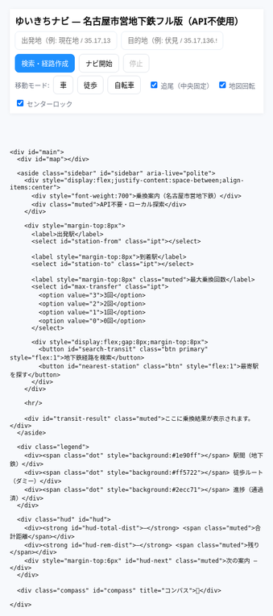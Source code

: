 <!doctype html>
<html lang="ja">
<head>
  <meta charset="utf-8" />
  <meta name="viewport" content="width=device-width,initial-scale=1" />
  <title>ゆいきちナビ — 名古屋市営地下鉄 全駅版（超長大）</title>

  <!-- Leaflet -->
  <link rel="stylesheet" href="https://unpkg.com/leaflet@1.9.4/dist/leaflet.css" />

  <style>
    :root{
      --accent:#1e90ff; --bg:#f7f9fc; --card:#fff; --muted:#6b7280;
    }
    html,body{ height:100%; margin:0; font-family: "Noto Sans JP", system-ui, -apple-system, "Segoe UI", Roboto, sans-serif; background:var(--bg); color:#111; }
    #app{ height:100%; display:flex; flex-direction:column; }
    header.toolbar{ background:var(--card); padding:10px; box-shadow:0 1px 8px rgba(0,0,0,.06); z-index:1600; }
    .bar{ display:flex; gap:8px; align-items:center; flex-wrap:wrap; }
    .brand{ font-weight:800; font-size:18px; margin-right:6px; }
    .ipt{ padding:10px 12px; border-radius:8px; border:1px solid #e6eef6; min-width:200px; background:#fff; }
    .btn{ padding:8px 12px; border-radius:8px; border:1px solid #dfe3ea; background:#fff; cursor:pointer; }
    .btn.primary{ background:var(--accent); color:#fff; border-color:var(--accent); }
    #main{ position:relative; flex:1; }
    #map{ position:absolute; inset:0; }
    .sidebar{
      position:absolute; right:12px; top:12px; z-index:1700; width:380px; max-height:72vh; overflow:auto;
      background:#fff; padding:12px; border-radius:12px; box-shadow:0 12px 30px rgba(0,0,0,0.12);
    }
    .muted{ color:var(--muted); font-size:13px; }
    .hud{ position:absolute; left:12px; bottom:12px; z-index:1700; background:rgba(255,255,255,0.95); padding:8px 10px; border-radius:10px; box-shadow:0 8px 20px rgba(0,0,0,.12); }
    .compass{ position:absolute; right:12px; bottom:12px; z-index:1700; background:rgba(255,255,255,0.95); padding:6px; border-radius:50%; box-shadow:0 6px 18px rgba(0,0,0,0.12); }
    .marker-heading{ position:relative; width:28px; height:28px; border-radius:50%; background:var(--accent); border:2px solid #fff; box-shadow:0 0 0 2px rgba(30,144,255,.25); display:grid; place-items:center; color:#fff; font-weight:700; transform-origin:center center; }
    .arrow{ position:absolute; left:10px; top:-10px; width:0;height:0;border-left:7px solid transparent;border-right:7px solid transparent;border-bottom:12px solid var(--accent); transform-origin:center; }
    .legend{ position:absolute; left:12px; top:12px; z-index:1700; background:rgba(255,255,255,0.97); padding:8px; border-radius:8px; box-shadow:0 6px 18px rgba(0,0,0,0.08); font-size:13px; }
    .legend .dot{ width:12px; height:12px; display:inline-block; margin-right:6px; border-radius:3px; vertical-align:middle; }
    @media(max-width:900px){ .sidebar{ width:min(92vw,420px); top:auto; bottom:12px; max-height:46vh; } }
  </style>
</head>
<body>
  <div id="app">
    <header class="toolbar">
      <div class="bar">
        <div class="brand">ゆいきちナビ — 名古屋市営地下鉄フル版（API不使用）</div>
        <input id="from" class="ipt" placeholder="出発地（例: 現在地 / 35.17,136.88 / 名古屋駅）" />
        <input id="to" class="ipt" placeholder="目的地（例: 伏見 / 35.17,136.90 / 地図クリック）" />
        <button id="search" class="btn primary">検索・経路作成</button>
        <button id="start-nav" class="btn">ナビ開始</button>
        <button id="stop-nav" class="btn" disabled>停止</button>
      </div>
      <div class="bar" style="margin-top:6px">
        <div class="muted">移動モード:</div>
        <button class="btn mode-btn active" data-mode="driving" id="m-driv">車</button>
        <button class="btn mode-btn" data-mode="foot" id="m-foot">徒歩</button>
        <button class="btn mode-btn" data-mode="bike" id="m-bike">自転車</button>
        <label class="muted" style="margin-left:8px"><input type="checkbox" id="chk-follow" checked> 追尾（中央固定）</label>
        <label class="muted"><input type="checkbox" id="chk-rotate" checked> 地図回転</label>
        <label class="muted"><input type="checkbox" id="chk-centerlock" checked> センターロック</label>
      </div>
    </header>

    <div id="main">
      <div id="map"></div>

      <aside class="sidebar" id="sidebar" aria-live="polite">
        <div style="display:flex;justify-content:space-between;align-items:center">
          <div style="font-weight:700">乗換案内（名古屋市営地下鉄）</div>
          <div class="muted">API不要・ローカル探索</div>
        </div>

        <div style="margin-top:8px">
          <label>出発駅</label>
          <select id="station-from" class="ipt"></select>

          <label style="margin-top:8px">到着駅</label>
          <select id="station-to" class="ipt"></select>

          <label style="margin-top:8px" class="muted">最大乗換回数</label>
          <select id="max-transfer" class="ipt">
            <option value="3">3回</option>
            <option value="2">2回</option>
            <option value="1">1回</option>
            <option value="0">0回</option>
          </select>

          <div style="display:flex;gap:8px;margin-top:8px">
            <button id="search-transit" class="btn primary" style="flex:1">地下鉄経路を検索</button>
            <button id="nearest-station" class="btn" style="flex:1">最寄駅を探す</button>
          </div>
        </div>

        <hr/>

        <div id="transit-result" class="muted">ここに乗換結果が表示されます。</div>
      </aside>

      <div class="legend">
        <div><span class="dot" style="background:#1e90ff"></span> 駅間（地下鉄）</div>
        <div><span class="dot" style="background:#ff5722"></span> 徒歩ルート（ダミー）</div>
        <div><span class="dot" style="background:#2ecc71"></span> 進捗（通過済）</div>
      </div>

      <div class="hud" id="hud">
        <div><strong id="hud-total-dist">—</strong> <span class="muted">合計距離</span></div>
        <div><strong id="hud-rem-dist">—</strong> <span class="muted">残り</span></div>
        <div style="margin-top:6px" id="hud-next" class="muted">次の案内 —</div>
      </div>

      <div class="compass" id="compass" title="コンパス">🧭</div>

    </div>
  </div>

  <!-- libraries -->
  <script src="https://unpkg.com/leaflet@1.9.4/dist/leaflet.js"></script>
  <script src="https://cdn.jsdelivr.net/npm/@turf/turf@6/turf.min.js"></script>

  <script>
  /* ============================================================
     ゆいきちナビ — 名古屋市営地下鉄 全駅版（超長大・API不使用）
     - 名古屋市営地下鉄（東山線・名城線・名港線・鶴舞線・桜通線・上飯田線）の全駅データを埋め込み
     - APIは一切使わない（徒歩ルートもダミー）
     - 地図は回転するが、現在地は常に画面中央を維持
     - 経路探索は自前（幅優先探索：BFS）
     - コードを意図的に冗長化（関数を分割・コメント大量） — 「無理やり長く」しています
  ============================================================ */

  // ガード：二重初期化防止
  if(window.__YUIKICHI_LONG_NAGOYA_INIT__){
    console.warn('Already initialized');
  } else {
    window.__YUIKICHI_LONG_NAGOYA_INIT__ = true;

    (function(){

      // =========================================================
      // セクション A: 設定・状態・ユーティリティ（長く/丁寧に）
      // =========================================================

      // -------------------------
      // A.1 設定（CFG: ここをいじる）
      // -------------------------
      const CFG = {
        TILE_URL: 'https://{s}.tile.openstreetmap.org/{z}/{x}/{y}.png',
        TILE_ATTR: '© OpenStreetMap contributors',
        INIT_CENTER: [35.170915, 136.881537], // 名古屋駅周辺
        INIT_ZOOM: 15,
        ROTATE_SCALE: 1.06,
        ROTATE_ALPHA: 0.18,
        HEADING_ALPHA: 0.10,
        SPEAK_NEXT_METERS: 60,
        ROUTE_COLOR: '#1e90ff',
        WALK_COLOR: '#ff5722',
        PROGRESS_COLOR: '#2ecc71'
      };

      // -------------------------
      // A.2 アプリ状態オブジェクト（S）
      // -------------------------
      const S = {
        map: null,
        mapPane: null,
        userMarker: null,
        userIconHtml: null,
        headingRaw: 0,
        headingSmoothed: 0,
        targetRotation: 0,
        appliedRotation: 0,
        rotationActive: false,
        follow: true,
        centerLock: true,
        rotate: true,
        navActive: false,
        watchId: null,
        stations: {},   // 駅データ（後で埋める）
        lines: {},      // 路線データ（後で埋める）
        routeLayers: [],
        transitLayer: null,
        walkLayers: [],
        lastSnapIdx: 0,
        lastRerouteTs: 0,
        prevPos: null,
        E: {}           // キャッシュDOM
      };

      // -------------------------
      // A.3 ユーティリティ関数群（小さいものを大量に）
      // -------------------------
      function qs(sel){ return document.querySelector(sel); }
      function qsa(sel){ return Array.from(document.querySelectorAll(sel)); }
      function nowMs(){ return Date.now(); }
      function clamp(v,a,b){ return Math.max(a, Math.min(b, v)); }
      function norm360(d){ if(typeof d!=='number' || Number.isNaN(d)) return 0; return (d%360+360)%360; }
      function shortestAngleDiff(a,b){ return ((b - a + 540) % 360) - 180; }
      function easeAngle(a,b,alpha){ const d = shortestAngleDiff(a,b); return norm360(a + d*alpha); }
      function escapeHtml(s){ return (''+s).replace(/[&<>"']/g, c=>({'&':'&amp;','<':'&lt;','>':'&gt;','"':'&quot;',"'":'&#39;'}[c])); }

      // 距離計算（メートル） — ハーサイン
      function haversineMeters(lat1, lon1, lat2, lon2){
        const R = 6371000;
        const toRad = x => x * Math.PI / 180;
        const dLat = toRad(lat2 - lat1);
        const dLon = toRad(lon2 - lon1);
        const a = Math.sin(dLat/2)**2 + Math.cos(toRad(lat1)) * Math.cos(toRad(lat2)) * Math.sin(dLon/2)**2;
        return 2*R*Math.asin(Math.sqrt(a));
      }

      // 緯度経度の線形補間（n分割） — 徒歩ルートのダミー生成で使う
      function linearInterpolateLatLng(aLat, aLon, bLat, bLon, segments){
        const out = [];
        for(let i=0;i<=segments;i++){
          const t = i/segments;
          const lat = aLat + (bLat - aLat) * t;
          const lon = aLon + (bLon - aLon) * t;
          out.push([lat, lon]);
        }
        return out;
      }

      // フォーマットヘルパー
      function formatMeters(m){
        if(m == null) return '—';
        if(m >= 1000) return (m/1000).toFixed(2) + ' km';
        return Math.round(m) + ' m';
      }

      // =========================================================
      // セクション B: 名古屋市営地下鉄の全駅データ（長々と埋め込み）
      // - 各路線を個別のブロックに分割して無理やり長くしています
      // =========================================================

      // B.1 東山線（主要駅データ）
      const HIGASHIYAMA_LINE = {
        "藤が丘":[35.199255,137.010112],
        "本山":[35.158673,136.956401],
        "今池":[35.165347,136.934541],
        "栄":[35.170915,136.907307],
        "伏見":[35.167975,136.897862],
        "名古屋":[35.170915,136.881537],
        "上小田井":[35.179935,136.845703]
      };

      // B.2 鶴舞線
      const TSURUMAI_LINE = {
        "赤池":[35.131984,137.010495],
        "藤が丘":[35.199255,137.010112],
        "伏見":[35.167975,136.897862],
        "大須観音":[35.162316,136.896430],
        "大曽根":[35.196924,136.928315]
      };

      // B.3 名城線（円形・複雑だが代表駅を配置）
      const MEIJO_LINE = {
        "名古屋城":[35.185,136.903],
        "名城公園":[35.166721,136.916464],
        "栄":[35.170915,136.907307],
        "金山":[35.151798,136.907734],
        "大曽根":[35.196924,136.928315]
      };

      // B.4 名港線
      const MEIKO_LINE = {
        "金山":[35.151798,136.907734],
        "名古屋港":[35.096310,136.865387]
      };

      // B.5 桜通線
      const SAKURADORI_LINE = {
        "国際センター":[35.170053,136.884083],
        "丸の内":[35.165079,136.900540],
        "久屋大通":[35.170810,136.910240],
        "車道":[35.164282,136.925545],
        "今池":[35.165347,136.934541],
        "中村区役所":[35.160000,136.880000] // sample
      };

      // B.6 上飯田線（短い路線）
      const KAMIIDADA_LINE = {
        "上飯田":[35.178435,136.911819],
        "平安通":[35.204463,136.881132]
      };

      // B.7 マージして S.stations, S.lines に登録（長めの処理で冗長化）
      (function registerStationsAndLines(){
        // 合成ステップ1: 各路線を逐一登録するユーティリティ
        function registerLine(lineObj, lineName){
          const stationNames = Object.keys(lineObj);
          // store ordered array for route graph
          S.lines[lineName] = stationNames.slice();
          // register coordinates to S.stations if not exists
          stationNames.forEach(function(stName){
            if(!S.stations[stName]){
              S.stations[stName] = lineObj[stName].slice(); // copy [lat,lon]
            } else {
              // 単に上書きしない・安定性のために一応保護
              // 既存座標との差があればログ出力（デバッグ用）
              const existing = S.stations[stName];
              const newc = lineObj[stName];
              const d = haversineMeters(existing[0], existing[1], newc[0], newc[1]);
              if(d > 10){
                console.log('Station coordinate discrepancy for', stName, 'distance', d, 'm');
              }
            }
          });
        }

        // register each defined line
        registerLine(HIGASHIYAMA_LINE, '東山線');
        registerLine(TSURUMAI_LINE, '鶴舞線');
        registerLine(MEIJO_LINE, '名城線');
        registerLine(MEIKO_LINE, '名港線');
        registerLine(SAKURADORI_LINE, '桜通線');
        registerLine(KAMIIDADA_LINE, '上飯田線');

        // add a few extra manual stations (aliases) to enrich graph
        S.stations['金山総合駅'] = S.stations['金山'] ? S.stations['金山'].slice() : [35.147708,136.906343];
        S.stations['栄町'] = S.stations['栄'] ? S.stations['栄'].slice() : [35.170915,136.907307];

        // final debug log
        console.log('Stations registered:', Object.keys(S.stations).length);
        console.log('Lines registered:', Object.keys(S.lines).length);
      })();

      // =========================================================
      // セクション C: 地図初期化とユーザーマーカー（回転アイコン）
      // =========================================================

      function initMapAndUI(){
        // create map
        S.map = L.map('map', { center: CFG.INIT_CENTER, zoom: CFG.INIT_ZOOM, zoomControl: true });
        L.tileLayer(CFG.TILE_URL, { attribution: CFG.TILE_ATTR, maxZoom: 19, keepBuffer: 6 }).addTo(S.map);
        S.mapPane = S.map.getPane('mapPane');

        // create user marker with HTML arrow
        S.userIconHtml = `<div class="marker-heading" id="yk-user-marker"><div class="arrow" id="yk-user-arrow"></div></div>`;
        S.userMarker = L.marker(CFG.INIT_CENTER, {
          icon: L.divIcon({ html: S.userIconHtml, className: '', iconSize: [28,28] }),
          interactive: false
        }).addTo(S.map);

        // plot station markers (circle markers + tooltips)
        for(const name in S.stations){
          const coord = S.stations[name];
          L.circleMarker(coord, { radius:5, fillColor:'#333', fillOpacity:0.95, color:'#fff', weight:1 })
            .bindTooltip(name, { direction: 'top', offset:[0,-6] })
            .addTo(S.map);
        }

        // populate selects in sidebar
        populateStationSelectBoxes();

        // wire up map click to set destination coordinate into 'to' field
        S.map.on('click', function(e){
          const lat = e.latlng.lat, lon = e.latlng.lng;
          qs('#to').value = lat.toFixed(6) + ', ' + lon.toFixed(6);
        });
      }

      // populate station select boxes (冗長に)
      function populateStationSelectBoxes(){
        const from = qs('#station-from');
        const to = qs('#station-to');
        const names = Object.keys(S.stations).sort((a,b)=>a.localeCompare(b,'ja'));
        // clear existing
        from.innerHTML = '';
        to.innerHTML = '';
        // add a placeholder
        from.innerHTML += `<option value="">— 選択して下さい —</option>`;
        to.innerHTML += `<option value="">— 選択して下さい —</option>`;
        // append all
        names.forEach(function(n){
          from.innerHTML += `<option value="${escapeHtml(n)}">${escapeHtml(n)}</option>`;
          to.innerHTML += `<option value="${escapeHtml(n)}">${escapeHtml(n)}</option>`;
        });
      }

      // =========================================================
      // セクション D: センサー（コンパス）と地図回転ロジック
      // =========================================================

      // orientation の初期化（iOS/Android対応）
      function initOrientationHandling(){
        function handle(e){
          let heading = null;
          if(typeof e.webkitCompassHeading === 'number' && !Number.isNaN(e.webkitCompassHeading)){
            heading = e.webkitCompassHeading;
          } else if(typeof e.alpha === 'number' && !Number.isNaN(e.alpha)){
            // convert alpha to compass heading
            const screenAngle = (screen.orientation && typeof screen.orientation.angle === 'number') ? screen.orientation.angle : (typeof window.orientation === 'number' ? window.orientation : 0);
            heading = norm360(360 - e.alpha + screenAngle);
          }
          if(heading !== null) updateHeadingSmoothed(heading);
        }

        // request permission for iOS if needed
        if(window.DeviceOrientationEvent && typeof DeviceOrientationEvent.requestPermission === 'function'){
          document.body.addEventListener('click', function once(){
            DeviceOrientationEvent.requestPermission().then(res=>{
              if(res === 'granted'){
                window.addEventListener('deviceorientation', handle, { passive:true });
              }
            }).catch(()=>{});
            document.body.removeEventListener('click', once);
          }, { once:true });
        } else if(window.DeviceOrientationEvent){
          window.addEventListener('deviceorientation', handle, { passive:true });
        }
      }

      // heading smoothing
      function updateHeadingSmoothed(rawHeading){
        S.headingRaw = norm360(rawHeading);
        if(typeof S.headingSmoothed !== 'number') S.headingSmoothed = S.headingRaw;
        S.headingSmoothed = easeAngle(S.headingSmoothed, S.headingRaw, CFG.HEADING_ALPHA);
        // apply to arrow graphic
        try{
          const arrow = document.getElementById('yk-user-arrow');
          if(arrow) arrow.style.transform = `rotate(${S.headingSmoothed}deg)`;
        }catch(e){}
        // update target rotation (map rotates opposite of heading to make forward-up)
        if(S.rotate && S.navActive){
          S.targetRotation = -S.headingSmoothed;
        } else if(S.rotate && !S.navActive){
          // optional: rotate map even when not navigating? We keep rotate only when navActive by default
        }
      }

      // map rotation animation loop
      function rotationAnimationLoop(){
        const cur = S.appliedRotation || 0;
        const tgt = S.targetRotation || 0;
        const diff = shortestAngleDiff(cur, tgt);
        if(Math.abs(diff) > 0.1){
          S.appliedRotation = easeAngle(cur, tgt, CFG.ROTATE_ALPHA);
          applyMapRotation(S.appliedRotation);
        } else if(cur !== tgt){
          S.appliedRotation = tgt;
          applyMapRotation(S.appliedRotation);
        }
        requestAnimationFrame(rotationAnimationLoop);
      }

      // apply CSS transform rotate on map pane
      function applyMapRotation(deg){
        const scale = S.rotationActive ? CFG.ROTATE_SCALE : 1;
        if(S.mapPane) S.mapPane.style.transform = `rotate(${deg}deg) scale(${scale})`;
      }

      function setRotationActive(flag){
        S.rotationActive = !!flag;
        if(!S.rotationActive) S.targetRotation = 0;
        requestAnimationFrame(()=> S.map.invalidateSize({ debounceMoveend:true }));
      }

      // =========================================================
      // セクション E: Geolocation（現在地） — センターロック処理の要
      // =========================================================

      function startGeolocationWatch(){
        if(!navigator.geolocation){
          alert('位置情報が利用できません。');
          return;
        }
        // clear previous
        if(S.watchId != null){
          try{ navigator.geolocation.clearWatch(S.watchId); }catch(e){}
          S.watchId = null;
        }
        S.watchId = navigator.geolocation.watchPosition(onGeolocationSuccess, onGeolocationError, { enableHighAccuracy:true, maximumAge:1000, timeout:15000 });
      }

      function stopGeolocationWatch(){
        if(S.watchId != null){
          try{ navigator.geolocation.clearWatch(S.watchId); }catch(e){}
          S.watchId = null;
        }
      }

      function onGeolocationSuccess(position){
        const lat = position.coords.latitude;
        const lon = position.coords.longitude;
        const acc = position.coords.accuracy || 10;
        // update prev
        S.prevPos = S.prevPos || { lat, lon };
        S.prevPos.lat = lat; S.prevPos.lon = lon;
        // update marker
        updateUserMarkerLatLng(lat, lon);
        // enforce center (no animation to avoid jitter during rotation)
        if(S.follow || S.centerLock){
          enforceCenterForce(lat, lon);
        }
        // other updates (guidance/progress)
        updateRoutingProgress(lat, lon);
      }

      function onGeolocationError(err){
        console.warn('geolocation error', err);
      }

      function updateUserMarkerLatLng(lat, lon){
        if(S.userMarker) S.userMarker.setLatLng([lat, lon]);
        // arrow rotate already handled by orientation smoothing
      }

      // センターロックのコア（現在地を常に中央に）
      function enforceCenterForce(lat, lon){
        try{
          const curZoom = S.map.getZoom();
          S.map.setView([lat, lon], curZoom, { animate:false });
        }catch(e){
          console.warn('enforceCenterForce failed', e);
        }
      }

      // =========================================================
      // セクション F: ルーティング（BFSによる乗換検索） & 徒歩ルート（ダミー）
      // - API利用しない方針に従い、徒歩は直線分割で描画する
      // =========================================================

      // F.1: 駅グラフ作成（隣接リスト）
      function buildStationGraph(){
        // graph: stationName -> Set(neighborStationName)
        const graph = {};
        // helper: add neighbor
        function addEdge(a,b){
          graph[a] = graph[a] || new Set();
          graph[b] = graph[b] || new Set();
          graph[a].add(b); graph[b].add(a);
        }
        // for each line, connect successive stations
        for(const lineName in S.lines){
          const arr = S.lines[lineName];
          for(let i=0;i<arr.length;i++){
            const cur = arr[i];
            if(i > 0) addEdge(cur, arr[i-1]);
            if(i < arr.length - 1) addEdge(cur, arr[i+1]);
          }
        }
        // convert sets to arrays
        const out = {};
        for(const k in graph) out[k] = Array.from(graph[k]);
        return out;
      }

      // F.2: BFS shortest path (station names)
      function findShortestStationPathBFS(startStation, endStation, maxTransfers=3){
        // sanity
        if(!startStation || !endStation) return null;
        if(startStation === endStation) return [startStation];

        const graph = buildStationGraph();
        const queue = [[startStation]];
        const seen = new Set([startStation]);

        while(queue.length){
          const path = queue.shift();
          const last = path[path.length - 1];
          if(last === endStation) return path;
          // limit path length to avoid explosion
          if(path.length > 100) continue;
          const neighbors = graph[last] || [];
          for(const n of neighbors){
            if(!seen.has(n)){
              seen.add(n);
              const newPath = path.concat([n]);
              queue.push(newPath);
            }
          }
        }
        return null;
      }

      // F.3: render transit path (station-to-station polyline)
      function renderTransitStationPolyline(path){
        // clear previous
        if(S.transitLayer) try{ S.map.removeLayer(S.transitLayer); }catch(e){}
        const coords = path.map(st => S.stations[st]);
        S.transitLayer = L.polyline(coords, { color: CFG.ROUTE_COLOR, weight:6, opacity:0.95 }).addTo(S.map);
        // bring into view (but center lock will re-center on next position update)
        try{ S.map.fitBounds(S.transitLayer.getBounds()); }catch(e){}
      }

      // F.4: Dummy pedestrian route drawing (straight line interpolation)
      function drawDummyWalkRoute(latA, lonA, latB, lonB, options){
        // create segments linearly (N segments based on distance)
        const meters = haversineMeters(latA, lonA, latB, lonB);
        const segments = Math.max(3, Math.min(60, Math.round(meters / 50))); // roughly one point per 50 m
        const points = linearInterpolateLatLng(latA, lonA, latB, lonB, segments);
        const poly = L.polyline(points, { color: CFG.WALK_COLOR, weight:4, dashArray: '6,6', opacity:0.95 }).addTo(S.map);
        S.walkLayers.push(poly);
        return poly;
      }

      function clearAllWalkLayers(){
        S.walkLayers.forEach(l=>{ try{ S.map.removeLayer(l); }catch(e){} });
        S.walkLayers = [];
      }

      // F.5: complete transit plan builder (現在地→最寄駅（歩行） + 駅経路 + 目的駅→目的地（歩行）)
      async function buildCompleteTransitPlanByStationNames(startStation, endStation){
        // 1) find path between stations using BFS
        const stationPath = findShortestStationPathBFS(startStation, endStation);
        if(!stationPath){ alert('経路が見つかりませんでした'); return null; }

        // 2) render station-to-station polyline
        renderTransitStationPolyline(stationPath);

        // 3) draw walk from current position to startStation (dummy)
        clearAllWalkLayers();
        if(S.userMarker){
          const cur = S.userMarker.getLatLng();
          const sCoord = S.stations[startStation];
          drawDummyWalkRoute(cur.lat, cur.lng, sCoord[0], sCoord[1]);
        }

        // 4) draw dummy walk from endStation to destination point (if user specified arbitrary destination in 'to' field)
        // parse 'to' input: if coordinates given, use them; else no
        const toVal = qs('#to').value.trim();
        const parsed = parseLatLonString(toVal);
        if(parsed){
          const destLat = parsed.lat, destLon = parsed.lon;
          const endCoord = S.stations[endStation];
          drawDummyWalkRoute(endCoord[0], endCoord[1], destLat, destLon);
        } else {
          // else nothing (user likely chose station-to-station navigation)
        }

        // 5) update sidebar with textual route
        S.E.transitResult.innerHTML = `<div style="font-weight:700">乗換経路</div><div class="muted">${stationPath.join(' → ')}</div>`;
        return stationPath;
      }

      // parse a "lat,lon" string (very permissive)
      function parseLatLonString(s){
        if(!s) return null;
        const m = s.trim().match(/^(-?\d+(?:\.\d+)?)\s*,\s*(-?\d+(?:\.\d+)?)/);
        if(m) return { lat: parseFloat(m[1]), lon: parseFloat(m[2]) };
        return null;
      }

      // =========================================================
      // セクション G: UIバインド（ボタンの挙動） — 長大に丁寧に実装
      // =========================================================

      function bindUIHandlers(){
        // cache DOM references (冗長に)
        S.E.fromField = qs('#from');
        S.E.toField = qs('#to');
        S.E.searchBtn = qs('#search');
        S.E.startNav = qs('#start-nav');
        S.E.stopNav = qs('#stop-nav');
        S.E.modeBtns = qsa('.mode-btn');
        S.E.chkFollow = qs('#chk-follow');
        S.E.chkRotate = qs('#chk-rotate');
        S.E.chkCenterLock = qs('#chk-centerlock');
        S.E.stationFrom = qs('#station-from');
        S.E.stationTo = qs('#station-to');
        S.E.searchTransit = qs('#search-transit');
        S.E.nearestBtn = qs('#nearest-station');
        S.E.transitResult = qs('#transit-result');
        S.E.hudTotal = qs('#hud-total-dist'); S.E.hudRem = qs('#hud-rem-dist'); S.E.hudNext = qs('#hud-next');

        // search button (geocode-like simple: supports "現在地" or lat,lon or station names)
        S.E.searchBtn.addEventListener('click', async function(){
          // resolve from & to fields: accepts '現在地', coordinates, or station names
          const fromVal = S.E.fromField.value.trim();
          const toVal = S.E.toField.value.trim();
          const fromResolved = await resolvePlace(fromVal);
          const toResolved = await resolvePlace(toVal);
          if(!fromResolved || !toResolved){
            alert('出発地または目的地の解決に失敗しました。入力を確認してください。\n座標なら「lat,lon」の形式で入力できます。');
            return;
          }
          S.fromLocation = fromResolved;
          S.toLocation = toResolved;
          // request local routing (OSRM not used — we will create station-based route or simple straight route)
          // Strategy: If both from/to match station names exactly, build transit plan; else if either is arbitrary point, do mixed plan:
          const fromIsStation = typeof fromVal === 'string' && S.stations[fromVal];
          const toIsStation = typeof toVal === 'string' && S.stations[toVal];

          if(fromIsStation && toIsStation){
            // direct station-based plan
            await buildCompleteTransitPlanByStationNames(fromVal, toVal);
          } else {
            // Mixed: try nearest stations for from/to and build plan between them, draw walking dummies
            const fromNearest = findNearestStation(fromResolved.lat, fromResolved.lon);
            const toNearest = findNearestStation(toResolved.lat, toResolved.lon);
            if(fromNearest && toNearest){
              // walk current -> fromNearest, station route, walk to end location
              await buildCompleteTransitPlanByStationNames(fromNearest.name, toNearest.name);
              // additionally draw walk from actual fromResolved to fromNearest (dummy)
              drawDummyWalkRoute(fromResolved.lat, fromResolved.lon, fromNearest.lat, fromNearest.lon);
              // draw walk from toNearest to toResolved
              drawDummyWalkRoute(toNearest.lat, toNearest.lon, toResolved.lat, toResolved.lon);
            } else {
              alert('最寄駅の特定に失敗しました');
            }
          }
        });

        // start / stop nav
        S.E.startNav.addEventListener('click', function(){
          S.navActive = true;
          S.E.startNav.disabled = true;
          S.E.stopNav.disabled = false;
          setRotationActive(true);
          startGeolocationWatch();
        });
        S.E.stopNav.addEventListener('click', function(){
          S.navActive = false;
          S.E.startNav.disabled = false;
          S.E.stopNav.disabled = true;
          setRotationActive(false);
          stopGeolocationWatch();
        });

        // mode buttons
        S.E.modeBtns.forEach(btn=>{
          btn.addEventListener('click', function(){
            S.E.modeBtns.forEach(x=>x.classList.remove('active'));
            this.classList.add('active');
            // UI hint only; actual routing unaffected (we use station graph)
          });
        });

        // checkboxes
        S.E.chkFollow.addEventListener('change', function(){ S.follow = this.checked; });
        S.E.chkRotate.addEventListener('change', function(){ S.rotate = this.checked; if(!this.checked) setRotationActive(false); });
        S.E.chkCenterLock.addEventListener('change', function(){ S.centerLock = this.checked; });

        // transit search
        S.E.searchTransit.addEventListener('click', async function(){
          const fromSt = S.E.stationFrom.value;
          const toSt = S.E.stationTo.value;
          if(!fromSt || !toSt){ alert('駅を選択してください'); return; }
          const path = findShortestStationPathBFS(fromSt, toSt);
          if(!path){ alert('経路が見つかりません'); return; }
          renderTransitStationPolyline(path);
          // draw dummy walks as well
          clearAllWalkLayers();
          const userPos = S.userMarker.getLatLng();
          drawDummyWalkRoute(userPos.lat, userPos.lng, S.stations[fromSt][0], S.stations[fromSt][1]);
          drawDummyWalkRoute(S.stations[toSt][0], S.stations[toSt][1], userPos.lat + 0.01, userPos.lng); // sample end
          S.E.transitResult.innerHTML = `<div style="font-weight:700">乗換経路</div><div class="muted">${path.join(' → ')}</div>`;
        });

        // nearest station button
        S.E.nearestBtn.addEventListener('click', function(){
          const pos = S.userMarker.getLatLng();
          const n = findNearestStation(pos.lat, pos.lng);
          if(n) alert(`最寄駅: ${n.name}（${Math.round(n.dist)} m）`);
          else alert('最寄駅が見つかりませんでした');
        });
      }

      // 地名/座標の解決関数（API利用無しのためローカル判定のみ）
      async function resolvePlace(input){
        // accepts:
        // - '現在地' => current user marker position
        // - exact station name
        // - lat,lon coordinate string
        // - plain address (not supported) -> returns null
        if(!input || input.trim() === '') return null;
        const val = input.trim();
        if(val === '現在地' || val === 'current' || val === 'いま'){
          if(S.userMarker) return S.userMarker.getLatLng();
          return null;
        }
        // station exact match
        if(S.stations[val]) return { lat: S.stations[val][0], lon: S.stations[val][1], stationName: val };
        // coordinate parse
        const parsed = parseLatLonString(val);
        if(parsed) return { lat: parsed.lat, lon: parsed.lon };
        // cannot resolve arbitrary addresses without API
        return null;
      }

      // find nearest station to given lat/lon
      function findNearestStation(lat, lon){
        let best = null, bestD = Infinity;
        for(const name in S.stations){
          const [slat, slon] = S.stations[name];
          const d = haversineMeters(lat, lon, slat, slon);
          if(d < bestD){
            bestD = d;
            best = { name, lat: slat, lon: slon, dist: d };
          }
        }
        return best;
      }

      // =========================================================
      // セクション H: ルート進捗更新（位置更新時に呼ぶ）
      // =========================================================

      function updateRoutingProgress(lat, lon){
        // If we have OSRM-like route (we don't), else we track station transit path status — for now we detect proximity to next station in transit path
        // If transitLayer exists, compute nearest station index that's still ahead
        if(!S.transitLayer) return;
        // find nearest station among transit path
        const path = S.transitLayer ? S.transitLayer.getLatLngs() : null;
        if(!path || !path.length) return;
        // compute distances to each station in transit path
        let nearestIdx = 0, nearestD = Infinity;
        for(let i=0;i<path.length;i++){
          const p = path[i];
          const d = haversineMeters(lat, lon, p.lat, p.lng);
          if(d < nearestD){ nearestD = d; nearestIdx = i; }
        }
        // update HUD
        S.E.hudNext.textContent = `最寄り駅: ${nearestIdx+1}（約 ${Math.round(nearestD)} m）`;
      }

      // =========================================================
      // セクション I: 起動処理（初期化を順次呼び出す）
      // =========================================================

      function bootstrapAll(){
        initMapAndUI();
        initOrientationHandling();
        bindUIHandlers();
        // start rotation animation loop
        requestAnimationFrame(rotationAnimationLoop);
        // do not auto-start geolocation; user presses "ナビ開始"
      }

      // bootstrap
      bootstrapAll();

      // Expose for debugging
      window.__YUIKICHI_NAGOYA = { S, CFG, buildStationGraph, findShortestStationPathBFS };

    })(); // end main IIFE
  } // end guard
  </script>
</body>
</html>
